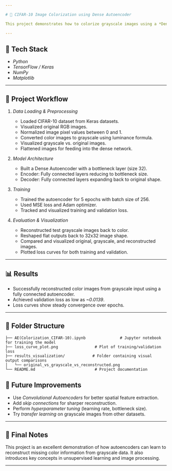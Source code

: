 ```yaml
---

# 🎨 CIFAR-10 Image Colorization using Dense Autoencoder

This project demonstrates how to colorize grayscale images using a *Dense Autoencoder* on the CIFAR-10 dataset. The goal is to train a model that takes grayscale images as input and reconstructs their color versions.

---
```


## 🧰 Tech Stack

- *Python*
- *TensorFlow / Keras*
- *NumPy*
- *Matplotlib*

---

## 🧠 Project Workflow

1. *Data Loading & Preprocessing*
   - Loaded CIFAR-10 dataset from Keras datasets.
   - Visualized original RGB images.
   - Normalized image pixel values between 0 and 1.
   - Converted color images to grayscale using luminance formula.
   - Visualized grayscale vs. original images.
   - Flattened images for feeding into the dense network.

2. *Model Architecture*
   - Built a Dense Autoencoder with a bottleneck layer (size 32).
   - Encoder: Fully connected layers reducing to bottleneck size.
   - Decoder: Fully connected layers expanding back to original shape.

3. *Training*
   - Trained the autoencoder for 5 epochs with batch size of 256.
   - Used MSE loss and Adam optimizer.
   - Tracked and visualized training and validation loss.

4. *Evaluation & Visualization*
   - Reconstructed test grayscale images back to color.
   - Reshaped flat outputs back to 32x32 image shape.
   - Compared and visualized original, grayscale, and reconstructed images.
   - Plotted loss curves for both training and validation.

---

## 📊 Results

- Successfully reconstructed color images from grayscale input using a fully connected autoencoder.
- Achieved validation loss as low as *~0.0139*.
- Loss curves show steady convergence over epochs.

---

## 📌 Folder Structure

```📁 cifar10_colorization/
├── AE(Colorization_CIFAR-10).ipynb               # Jupyter notebook for training the model
├── loss_curve_plot.png                # Plot of training/validation loss
├── results_visualization/            # Folder containing visual output comparisons
│   └── original_vs_grayscale_vs_reconstructed.png
└── README.md                          # Project documentation
```

## 🚀 Future Improvements

- Use *Convolutional Autoencoders* for better spatial feature extraction.
- Add *skip connections* for sharper reconstruction.
- Perform *hyperparameter tuning* (learning rate, bottleneck size).
- Try *transfer learning* on grayscale images from other datasets.

---

## 🏁 Final Notes

This project is an excellent demonstration of how autoencoders can learn to reconstruct missing color information from grayscale data. It also introduces key concepts in unsupervised learning and image processing.


---
